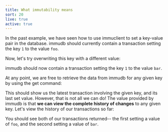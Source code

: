 ```yaml
---
title: What immutability means
sort: 20
live: true
active: true
---
```


In the past example, we have seen how to use immuclient to set a key-value pair in the database. immudb should currently contain a transaction setting the key `1` to the value `foo`.

Now, let's try overwriting this key with a different value:

<guide-code language="bash" :data="[{ prompt: 'immuclient>', code: 'set 1 bar' }]" runnable></guide-code>


immudb should now contain a transaction setting the key `1` to the value `bar`.

At any point, we are free to retrieve the data from immudb for any given key by using the get command:

<guide-code language="bash" :data="[{ prompt: 'immuclient>', code: 'get 1' }]" runnable></guide-code>


This should show us the latest transaction involving the given key, and its last set value. However, that is not all we can do! The value provided by immudb is that **we can view the complete history of changes** to any given key. Let's view the history of our transactions so far:

<guide-code language="bash" :data="[{ prompt: 'immuclient>', code: 'history 1' }]" runnable></guide-code>

You should see both of our transactions returned-- the first setting a value of `foo`, and the second setting a value of `bar`.